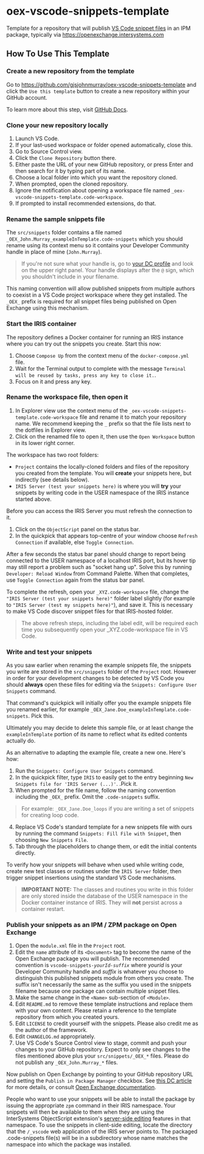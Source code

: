 # oex-vscode-snippets-template
Template for a repository that will publish [VS Code snippet files](https://code.visualstudio.com/docs/editor/userdefinedsnippets) in an IPM package, typically via https://openexchange.intersystems.com 

## How To Use This Template

### Create a new repository from the template

Go to https://github.com/gjsjohnmurray/oex-vscode-snippets-template and click the `Use this template` button to create a new repository within your GitHub account.

To learn more about this step, visit [GitHub Docs](https://docs.github.com/en/repositories/creating-and-managing-repositories/creating-a-repository-from-a-template).

### Clone your new repository locally
1. Launch VS Code.
2. If your last-used workspace or folder opened automatically, close this.
3. Go to Source Control view.
4. Click the `Clone Repository` button there.
5. Either paste the URL of your new GitHub repository, or press Enter and then search for it by typing part of its name.
6. Choose a local folder into which you want the repository cloned.
7. When prompted, open the cloned repository.
8. Ignore the notification about opening a workspace file named `_oex-vscode-snippets-template.code-workspace`.
9. If prompted to install recommended extensions, do that.

### Rename the sample snippets file
The `src/snippets` folder contains a file named `_OEX_John.Murray_exampleInTemplate.code-snippets` which you should rename using its context menu so it contains your Developer Community handle in place of mine (`John.Murray`).

> If you're not sure what your handle is, go to [your DC profile](https://community.intersystems.com/user) and look on the upper right panel. Your handle displays after the `@` sign, which you shouldn't include in your filename.

This naming convention will allow published snippets from multiple authors to coexist in a VS Code project workspace where they get installed. The `_OEX_` prefix is required for all snippet files being published on Open Exchange using this mechanism.

### Start the IRIS container
The repository defines a Docker container for running an IRIS instance where you can try out the snippets you create. Start this now:

1. Choose `Compose Up` from the context menu of the `docker-compose.yml` file.
2. Wait for the Terminal output to complete with the message `Terminal will be reused by tasks, press any key to close it.`.
3. Focus on it and press any key.

### Rename the workspace file, then open it
1. In Explorer view use the context menu of the `_oex-vscode-snippets-template.code-workspace` file and rename it to match your repository name. We recommend keeping the `_` prefix so that the file lists next to the dotfiles in Explorer view.
2. Click on the renamed file to open it, then use the `Open Workspace` button in its lower right corner.

The workspace has two root folders:

- `Project` contains the locally-cloned folders and files of the repository you created from the template. You will **create** your snippets here, but indirectly (see details below).
- `IRIS Server (test your snippets here)` is where you will **try** your snippets by writing code in the USER namespace of the IRIS instance started above.

Before you can access the IRIS Server you must refresh the connection to it. 

1. Click on the `ObjectScript` panel on the status bar.
2. In the quickpick that appears top-centre of your window choose `Refresh Connection` if available, else `Toggle Connection`.

After a few seconds the status bar panel should change to report being connected to the USER namespace of a localhost IRIS port, but its hover tip may still report a problem such as "socket hang up". Solve this by running `Developer: Reload Window` from Command Palette. When that completes, use `Toggle Connection` again from the status bar panel.

To complete the refresh, open your `_XYZ.code-workspace` file, change the `"IRIS Server (test your snippets here)"` folder label slightly (for example to  `"IRIS Server (test my snippets here)"`), and save it. This is necessary to make VS Code discover snippet files for that IRIS-hosted folder.

> The above refresh steps, including the label edit, will be required each time you subsequently open your _XYZ.code-workspace file in VS Code.

### Write and test your snippets
As you saw earlier when renaming the example snippets file, the snippets you write are stored in the `src/snippets` folder of the `Project` root. However in order for your development changes to be detected by VS Code you should **always** open these files for editing via the `Snippets: Configure User Snippets` command.

That command's quickpick will initially offer you the example snippets file you renamed earlier, for example `_OEX_Jane.Doe_exampleInTemplate.code-snippets`. Pick this.

Ultimately you may decide to delete this sample file, or at least change the `exampleInTemplate` portion of its name to reflect what its edited contents actually do.

As an alternative to adapting the example file, create a new one. Here's how:

1. Run the `Snippets: Configure User Snippets` command.
2. In the quickpick filter, type `IRIS` to easily get to the entry beginning `New Snippets file for 'IRIS Server (...)'`. .Pick it.
3. When prompted for the file name, follow the naming convention including the `_OEX_` prefix. Omit the `.code-snippets` suffix.
> For example: `_OEX_Jane.Doe_loops` if you are writing a set of snippets for creating loop code.
4. Replace VS Code's standard template for a new snippets file with ours by running the command `Snippets: Fill File with Snippet`, then choosing `New Snippets File`.
5. Tab through the placeholders to change them, or edit the initial contents directly.

To verify how your snippets will behave when used while writing code, create new test classes or routines under the `IRIS Server` folder, then trigger snippet insertions using the standard VS Code mechanisms.

> **IMPORTANT NOTE:** The classes and routines you write in this folder are only stored inside the database of the USER namespace in the Docker container instance of IRIS. They will **not** persist across a container restart.

### Publish your snippets as an IPM / ZPM package on Open Exchange

1. Open the `module.xml` file in the `Project` root.
2. Edit the `name` attribute of its `<Document>` tag to become the name of the Open Exchange package you will publish. The recommended convention is `vscode-snippets-`_`yourId`_`-`_`suffix`_ where _yourid_ is your Developer Community handle and _suffix_ is whatever you choose to distinguish this published snippets module from others you create. The suffix isn't necessarily the same as the suffix you used in the snippets filename because one package can contain multiple snippet files.
3. Make the same change in the `<Name>` sub-section of `<Module>`.
3. Edit `README.md` to remove these template instructions and replace them with your own content. Please retain a reference to the template repository from which you created yours.
4. Edit `LICENSE` to credit yourself with the snippets. Please also credit me as the author of the framework.
5. Edit `CHANGELOG.md` appropriately.
6. Use VS Code's Source Control view to stage, commit and push your changes to your GitHub repository. Expect to only see changes to the files mentioned above plus your `src/snippets/_OEX_*` files. Please do not publish any `_OEX_John.Murray_*` files.

Now publish on Open Exchange by pointing to your GitHub repository URL and setting the `Publish in Package Manager` checkbox. See [this DC article](https://community.intersystems.com/post/objectscript-package-auto-publishing-now-available-open-exchange) for more details, or consult [Open Exchange documentation](https://docs.openexchange.intersystems.com/solutions/submit/).

People who want to use your snippets will be able to install the package by issuing the appropriate `zpm` command in their IRIS namespace. Your snippets will then be available to them when they are using the InterSystems ObjectScript extension's [server-side editing](https://intersystems-community.github.io/vscode-objectscript/serverside/) features in that namespace. To use the snippets in client-side editing, locate the directory that the `/_vscode` web application of the IRIS server points to. The packaged .code-snippets file(s) will be in a subdirectory whose name matches the namespace into which the package was installed.
